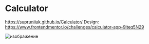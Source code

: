 # Calculator

https://supruniiuk.github.io/Calculator/
Design: https://www.frontendmentor.io/challenges/calculator-app-9lteq5N29

![изображение](https://user-images.githubusercontent.com/70754856/130850971-d95a26f4-ba27-4d9e-b280-e262695ee2b4.png)

